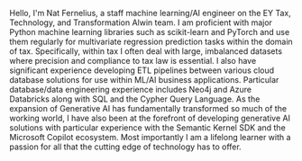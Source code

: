 
Hello, I'm Nat Fernelius, a staff machine learning/AI engineer on the EY Tax, Technology, and Transformation Alwin team. I am proficient with major Python machine learning libraries such as scikit-learn and PyTorch and use them regularly for multivariate regression prediction tasks within the domain of tax. Specifically, within tax I often deal with large, imbalanced datasets where precision and compliance to tax law is essential. I also have significant experience developing ETL pipelines between various cloud database solutions for use within ML/AI business applications. Particular database/data engineering experience includes Neo4j and Azure Databricks along with SQL and the Cypher Query Language. As the expansion of Generative AI has fundamentally transformed so much of the working world, I have also been at the forefront of developing generative AI solutions with particular experience with the Semantic Kernel SDK and the Microsoft Copilot ecosystem. Most importantly I am a lifelong learner with a passion for all that the cutting edge of technology has to offer.

<!---
ferneliusn/ferneliusn is a ✨ special ✨ repository because its `README.md` (this file) appears on your GitHub profile.
You can click the Preview link to take a look at your changes.
--->
